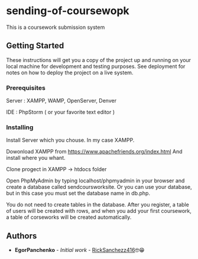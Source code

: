 # sending-of-coursewoрk
This is a coursework submission system
 
## Getting Started

These instructions will get you a copy of the project up and running on your local machine for development and testing purposes. See deployment for notes on how to deploy the project on a live system.

### Prerequisites

Server : XAMPP, WAMP, OpenServer, Denver

IDE : PhpStorm ( or your favorite text editor )

### Installing

Install Server which you chouse. In my case XAMPP.

Dowonload XAMPP from  https://www.apachefriends.org/index.html And install where you whant.

Clone progect in XAMPP -> htdocs folder

Open PhpMyAdmin by typing localhost/phpmyadmin in your browser and create a database called sendcoursworksite. Or you can use your database, but in this case you must set the database name in db.php.

You do not need to create tables in the database. After you register, a table of users will be created with rows, and when you add your first coursework, a table of corseworks will be created automatically.

## Authors

* **EgorPanchenko** - *Initial work* - [RickSanchezz416](https://github.com/RickSanchezz416)🤓😁
